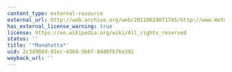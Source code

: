 ```yaml
---
content_type: external-resource
external_url: http://web.archive.org/web/20110624071745/http://www.metmuseum.org/explore/artists_view/manhatta_main.html
has_external_license_warning: true
license: https://en.wikipedia.org/wiki/All_rights_reserved
status: ''
title: '*Manahatta*'
uid: 2c3d908d-91ec-4360-9b6f-8488f676e391
wayback_url: ''
---
```

